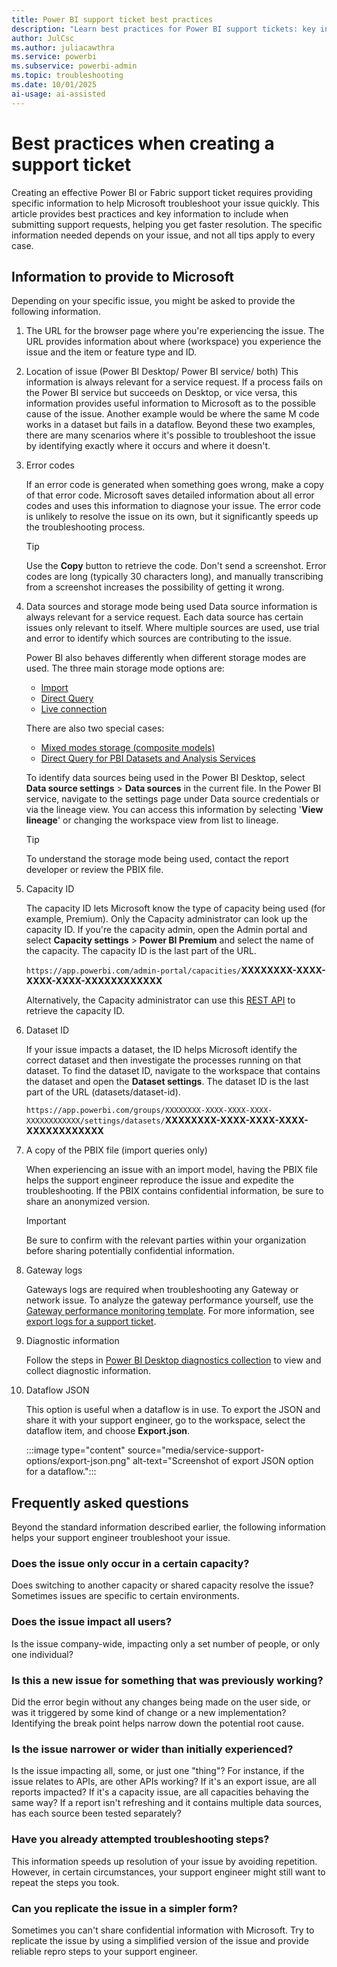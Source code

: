 ```yaml
---
title: Power BI support ticket best practices
description: "Learn best practices for Power BI support tickets: key information to include, troubleshooting tips, and data to expedite resolution. Create effective tickets."
author: JulCsc
ms.author: juliacawthra
ms.service: powerbi
ms.subservice: powerbi-admin
ms.topic: troubleshooting
ms.date: 10/01/2025
ai-usage: ai-assisted
---
```


# Best practices when creating a support ticket

Creating an effective Power BI or Fabric support ticket requires providing specific information to help Microsoft troubleshoot your issue quickly. This article provides best practices and key information to include when submitting support requests, helping you get faster resolution. The specific information needed depends on your issue, and not all tips apply to every case.

## Information to provide to Microsoft

Depending on your specific issue, you might be asked to provide the following information.

1. The URL for the browser page where you're experiencing the issue.
    The URL provides information about where (workspace) you experience the issue and the item or feature type and ID.
1. Location of issue (Power BI Desktop/ Power BI service/ both)
    This information is always relevant for a service request. If a process fails on the Power BI service but succeeds on Desktop, or vice versa, this information provides useful information to Microsoft as to the possible cause of the issue. Another example would be where the same M code works in a dataset but fails in a dataflow. Beyond these two examples, there are many scenarios where it's possible to troubleshoot the issue by identifying exactly where it occurs and where it doesn't.
1. Error codes

    If an error code is generated when something goes wrong, make a copy of that error code. Microsoft saves detailed information about all error codes and uses this information to diagnose your issue. The error code is unlikely to resolve the issue on its own, but it significantly speeds up the troubleshooting process.

    > [!TIP]
    > Use the **Copy** button to retrieve the code. Don't send a screenshot. Error codes are long (typically 30 characters long), and manually transcribing from a screenshot increases the possibility of getting it wrong.

1. Data sources and storage mode being used
    Data source information is always relevant for a service request. Each data source has certain issues only relevant to itself. Where multiple sources are used, use trial and error to identify which sources are contributing to the issue.

    Power BI also behaves differently when different storage modes are used. The three main storage mode options are:
    - [Import](../connect-data/service-dataset-modes-understand.md#import-mode)
    - [Direct Query](../connect-data/service-dataset-modes-understand.md#directquery-mode)
    - [Live connection](../connect-data/service-live-connect-dq-datasets.md)

    There are also two special cases:
    - [Mixed modes storage (composite models)](../transform-model/desktop-composite-models.md)
    - [Direct Query for PBI Datasets and Analysis Services](../connect-data/desktop-directquery-datasets-azure-analysis-services.md)

    To identify data sources being used in the Power BI Desktop, select **Data source settings** > **Data sources** in the current file. In the Power BI service, navigate to the settings page under Data source credentials or via the lineage view. You can access this information by selecting '**View lineage**' or changing the workspace view from list to lineage.

   > [!TIP]
   > To understand the storage mode being used, contact the report developer or review the PBIX file.

1. Capacity ID

     The capacity ID lets Microsoft know the type of capacity being used (for example, Premium). Only the Capacity administrator can look up the capacity ID. If you're the capacity admin, open the Admin portal and select **Capacity settings** > **Power BI Premium** and select the name of the capacity. The capacity ID is the last part of the URL.

    `https://app.powerbi.com/admin-portal/capacities/`**XXXXXXXX-XXXX-XXXX-XXXX-XXXXXXXXXXXX**

    Alternatively, the Capacity administrator can use this [REST API](/rest/api/power-bi/capacities/get-capacities) to retrieve the capacity ID.

1. Dataset ID

    If your issue impacts a dataset, the ID helps Microsoft identify the correct dataset and then investigate the processes running on that dataset. To find the dataset ID, navigate to the workspace that contains the dataset and open the **Dataset settings**. The dataset ID is the last part of the URL (datasets/dataset-id).

    `https://app.powerbi.com/groups/XXXXXXXX-XXXX-XXXX-XXXX-XXXXXXXXXXXX/settings/datasets/`**XXXXXXXX-XXXX-XXXX-XXXX-XXXXXXXXXXXX**

1. A copy of the PBIX file (import queries only)

    When experiencing an issue with an import model, having the PBIX file helps the support engineer reproduce the issue and expedite the troubleshooting. If the PBIX contains confidential information, be sure to share an anonymized version.

    > [!IMPORTANT]
    > Be sure to confirm with the relevant parties within your organization before sharing potentially confidential information.

1. Gateway logs

    Gateways logs are required when troubleshooting any Gateway or network issue. To analyze the gateway performance yourself, use the [Gateway performance monitoring template](../data-integration/gateway/service-gateway-performance). For more information, see [export logs for a support ticket](../connect-data/service-gateway-onprem-tshoot.md#export-logs-for-a-support-ticket).

1. Diagnostic information

    Follow the steps in [Power BI Desktop diagnostics collection](../fundamentals/desktop-diagnostics.md) to view and collect diagnostic information.

1. Dataflow JSON

    This option is useful when a dataflow is in use. To export the JSON and share it with your support engineer, go to the workspace, select the dataflow item, and choose **Export.json**.

    :::image type="content" source="media/service-support-options/export-json.png" alt-text="Screenshot of export JSON option for a dataflow.":::

## Frequently asked questions

Beyond the standard information described earlier, the following information helps your support engineer troubleshoot your issue.

### Does the issue only occur in a certain capacity?

Does switching to another capacity or shared capacity resolve the issue? Sometimes issues are specific to certain environments.

### Does the issue impact all users?

Is the issue company-wide, impacting only a set number of people, or only one individual?

### Is this a new issue for something that was previously working?

Did the error begin without any changes being made on the user side, or was it triggered by some kind of change or a new implementation? Identifying the break point helps narrow down the potential root cause.

### Is the issue narrower or wider than initially experienced?

Is the issue impacting all, some, or just one "thing"? For instance, if the issue relates to APIs, are other APIs working? If it's an export issue, are all reports impacted? If it's a capacity issue, are all capacities behaving the same way? If a report isn't refreshing and it contains multiple data sources, has each source been tested separately?

### Have you already attempted troubleshooting steps?

This information speeds up resolution of your issue by avoiding repetition. However, in certain circumstances, your support engineer might still want to repeat the steps you took.

### Can you replicate the issue in a simpler form?

Sometimes you can't share confidential information with Microsoft. Try to replicate the issue by using a simplified version of the issue and provide reliable repro steps to your support engineer.
